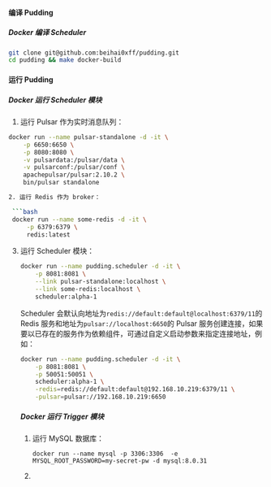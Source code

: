 #### 编译 Pudding

##### Docker 编译 Scheduler

```bash
git clone git@github.com:beihai0xff/pudding.git
cd pudding && make docker-build
```



#### 运行 Pudding

##### Docker 运行 Scheduler 模块

1. 运行 Pulsar 作为实时消息队列：

  ```bash
  docker run --name pulsar-standalone -d -it \
      -p 6650:6650 \
      -p 8080:8080 \
      -v pulsardata:/pulsar/data \
      -v pulsarconf:/pulsar/conf \
      apachepulsar/pulsar:2.10.2 \
      bin/pulsar standalone

2. 运行 Redis 作为 broker：

   ```bash
   docker run --name some-redis -d -it \
       -p 6379:6379 \
       redis:latest
   ```

3. 运行 Scheduler 模块：

   ```bash
   docker run --name pudding.scheduler -d -it \
       -p 8081:8081 \
       --link pulsar-standalone:localhost \
       --link some-redis:localhost \
       scheduler:alpha-1
   ```

   Scheduler 会默认向地址为`redis://default:default@localhost:6379/11`的 Redis 服务和地址为`pulsar://localhost:6650`的 Pulsar 服务创建连接，如果要以已存在的服务作为依赖组件，可通过自定义启动参数来指定连接地址，例如：

   ```bash
   docker run --name pudding.scheduler -d -it \
       -p 8081:8081 \
       -p 50051:50051 \
       scheduler:alpha-1 \
       -redis=redis://default:default@192.168.10.219:6379/11 \
       -pulsar=pulsar://192.168.10.219:6650
   ```

   ##### Docker 运行 Trigger 模块

   1. 运行 MySQL 数据库：

      ```bas
      docker run --name mysql -p 3306:3306  -e MYSQL_ROOT_PASSWORD=my-secret-pw -d mysql:8.0.31
      ```

      

   2. 